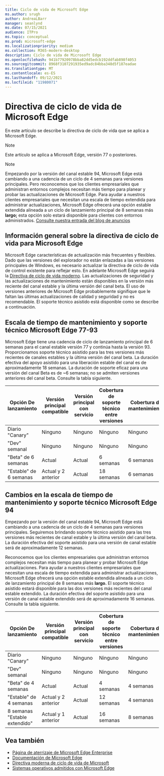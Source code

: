 ```yaml
---
title: Ciclo de vida de Microsoft Edge
ms.author: srugh
author: AndreaLBarr
manager: seanlynd
ms.date: 07/15/2021
audience: ITPro
ms.topic: conceptual
ms.prod: microsoft-edge
ms.localizationpriority: medium
ms.collection: M365-modern-desktop
description: Ciclo de vida de Microsoft Edge
ms.openlocfilehash: 941b77920978bba82dd5edcb192ddfab898f4053
ms.sourcegitcommit: 8968f3107291935ed9adc84bba348d5f187eadae
ms.translationtype: MT
ms.contentlocale: es-ES
ms.lasthandoff: 09/12/2021
ms.locfileid: "11980071"
---
```

# <a name="microsoft-edge-lifecycle-policy"></a>Directiva de ciclo de vida de Microsoft Edge

En este artículo se describe la directiva de ciclo de vida que se aplica a Microsoft Edge.

> [!NOTE]
> Este artículo se aplica a Microsoft Edge, versión 77 o posteriores.

> [!NOTE]
> Empezando por la versión del canal estable 94, Microsoft Edge está cambiando a una cadencia de un ciclo de 4 semanas para versiones principales. Pero reconocemos que los clientes empresariales que administran entornos complejos necesitan más tiempo para planear y probar las actualizaciones de Microsoft Edge. Para ayudar a nuestros clientes empresariales que necesitan una escala de tiempo extendida para administrar actualizaciones, Microsoft Edge ofrecerá una opción estable extendida alineada a un ciclo de lanzamiento principal de 8 semanas más **largo;** esta opción solo estará disponible para clientes con entornos administrados. [Consulte nuestra entrada del blog de anuncios](https://blogs.windows.com/msedgedev/2021/07/15/opt-in-extended-stable-release-cycle/)

## <a name="overview-of-the-lifecycle-policy-for-microsoft-edge"></a>Información general sobre la directiva de ciclo de vida para Microsoft Edge

Microsoft Edge características de actualización más frecuentes y flexibles. Dado que las versiones del explorador no están enlazadas a las versiones principales de Windows, es necesario actualizar la directiva de ciclo de vida de control existente para reflejar esto. En adelante Microsoft Edge seguirá la [Directiva de ciclo de vida moderno](https://support.microsoft.com/help/30881/modern-lifecycle-policy). Las actualizaciones de seguridad y las actualizaciones de mantenimiento están disponibles en la versión más reciente del canal estable y la última versión del canal beta. El uso de versiones anteriores de Microsoft Edge probablemente signifique que le faltan las últimas actualizaciones de calidad y seguridad y no es recomendable.  El soporte técnico asistido está disponible como se describe a continuación.

## <a name="servicing-and-assisted-support-timeline-for-microsoft-edge-77-93"></a>Escala de tiempo de mantenimiento y soporte técnico Microsoft Edge 77-93

Microsoft Edge tiene una cadencia de ciclo de lanzamiento principal de 6 semanas para el canal estable versión 77 y continúa hasta la versión 93.  Proporcionamos soporte técnico asistido para las tres versiones más recientes de canales estables y la última versión del canal beta. La duración efectiva del apoyo asistido para una liberación estable del canal es de aproximadamente 18 semanas. La duración de soporte eficaz para una versión del canal Beta es de ~6 semanas; no se admiten versiones anteriores del canal beta.  Consulte la tabla siguiente.

|     Opción De lanzamiento              |     Versión principal compatible    |     Versión principal con servicio    |     Cobertura de soporte técnico entre versiones    |     Cobertura de mantenimiento    |
|---------------------------------|----------------------------------------|---------------------------------------|-----------------------------------------|---------------------------|
|     Diario "Canary"              |     Ninguno                               |     Ninguno                              |     Ninguno                                |     Ninguno                  |
|     "Dev" semanal                |     Ninguno                               |     Ninguno                              |     Ninguno                                |     Ninguno                  |
|     "Beta" de 6 semanas               |     Actual                            |     Actual                           |     6 semanas                             |     6 semanas               |
|     "Estable" de 6 semanas             |     Actual y 2 anterior             |     Actual                           |     18 semanas                            |     6 semanas               |


## <a name="servicing-and-assisted-support-timeline-changes-in-microsoft-edge-94"></a>Cambios en la escala de tiempo de mantenimiento y soporte técnico Microsoft Edge 94

Empezando por la versión del canal estable 94, Microsoft Edge está cambiando a una cadencia de un ciclo de 4 semanas para versiones principales. Seguiremos brindando soporte técnico asistido para las tres versiones más recientes de canal estable y la última versión del canal beta. La duración efectiva del soporte asistido para una versión de canal estable será de aproximadamente 12 semanas.

Reconocemos que los clientes empresariales que administran entornos complejos necesitan más tiempo para planear y probar Microsoft Edge actualizaciones. Para ayudar a nuestros clientes empresariales que necesitan una escala de tiempo extendida para administrar actualizaciones, Microsoft Edge ofrecerá una opción estable extendida alineada a un ciclo de lanzamiento principal de 8 semanas más **largo.** El soporte técnico asistido estará disponible para las dos versiones más recientes del canal estable extendido. La duración efectiva del soporte asistido para una versión de canal estable extendido será de aproximadamente 16 semanas. Consulte la tabla siguiente.

|     Opción De lanzamiento              |     Versión principal compatible    |     Versión principal con servicio    |     Cobertura de soporte técnico entre versiones    |     Cobertura de mantenimiento    |
|---------------------------------|----------------------------------------|---------------------------------------|-----------------------------------------|---------------------------|
|     Diario "Canary"              |     Ninguno                               |     Ninguno                              |     Ninguno                                |     Ninguno                  |
|     "Dev" semanal                |     Ninguno                               |     Ninguno                              |     Ninguno                                |     Ninguno                  |
|     "Beta" de 4 semanas               |     Actual                            |     Actual                           |     4 semanas                             |     4 semanas               |
|     "Estable" de 4 semanas             |     Actual y 2 anterior             |     Actual                           |     12 semanas                            |     4 semanas               |
|     8 semanas "Estable extendido"    |     Actual y 1 anterior             |     Actual                           |     16 semanas                            |     8 semanas               |

## <a name="see-also"></a>Vea también

- [Página de aterrizaje de Microsoft Edge Enterprise](https://aka.ms/EdgeEnterprise)
- [Documentación de Microsoft Edge](./index.yml)
- [Directiva moderna de ciclo de vida de Microsoft](https://support.microsoft.com/help/30881/modern-lifecycle-policy)
- [Sistemas operativos admitidos con Microsoft Edge](./microsoft-edge-supported-operating-systems.md)